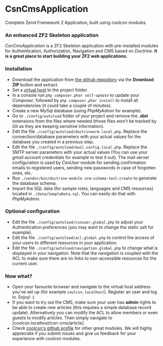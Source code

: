 CsnCmsApplication
=================
Complete Zend Framework 2 Application, built using *coolcsn* modules

### An enhanced ZF2 Skeleton application ###
*CsnCmsApplication* is a ZF2 Skeleton application with pre-installed modules for Authentication, Authorization, Navigation and CMS based on *Doctrine*. **It is a great place to start building your ZF2 web applications.**

### Installation ###
- Download the application from [the github repository](https://github.com/coolcsn/CsnCmsApplication) via the **Download ZIP** button and extract.
- Set a [virtual host](http://framework.zend.com/manual/2.2/en/user-guide/skeleton-application.html#virtual-host) to the project folder.
- In a console run `php composer.phar self-update` to update your *Composer*, followed by `php composer.phar install` to install all dependencies (it could take a couple of minutes).
- Create a new MySql database (using *PhpMyAdmin* for example).
- Go to `./config/autoload` folder of your project and remove the **.dist** extensions from the files where needed (those files won't be tracked by *Git* as they are keeping sensitive information).
- Edit the file `./config/autoload/doctrineorm.local.php`. Replace the connection/database parameters with your actual values for the database you created in a previous step.
- Edit the file `./config/autoload/mail.config.local.php`. Replace the SMTP server parameters with your actual values (You can use your *gmail* account credentials for example to test it out). The mail server configuration is used by *CsnUser* module for sending confirmation emails to registered users, sending new passwords in case of forgotten ones, etc.
- Run `./vendor/bin/doctrine-module orm:schema-tool:create` to generate the database schema.
- Import the SQL data (for sample roles, languages and CMS resources) located in `./data/SampleData.sql`. You can easily do that with *PhpMyAdmin*.

### Optional configuration ###
- Edit the file `./config/autoload/csnuser.global.php` to adjust your Authentication preferences (you may want to change tha static salt for example).
- Edit the file `./config/autoload/acl.global.php` to control the access of your users to different resources in your application.
- Edit the file `./config/autoload/navigation.global.php` to change what is displayed in your navigation. Note that the navigation is coupled with the ACL to make sure there are no links to non-accessible resources for the current user.

### Now what? ###
- Open your favourite browser and navigate to the virtual host address you've set up (for example `coolcsn.localhost`). Register an user and log in. Enjoy! :)
- If you want to try out the CMS, make sure your user has **admin** rights to be able to create new articles (this requires a simple database record update). Alternatively you can modify the ACL to allow members or even guests to modify articles. Then simply navigate to [coolcsn.localhost/csn-cms/article].
- Check [coolcsn's github profile](https://github.com/coolcsn) for other great modules. We will highly appreciate if you submit issues and give us feedback for your experience with *coolcsn* modules.